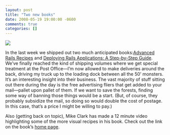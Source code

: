 ```yaml
---
layout: post
title: "Two new books"
date: 2008-05-19 19:00:00 -0600
comments: true
categories: []
---
```


  

<img src="http://24.media.tumblr.com/2b64b31f6910e84e33a62faaa448fb90/tumblr_myyrzerdnO1s6q3fbo1_250.jpg"/>




    
In the last week we shipped out two much anticipated books:<a href="http://pragprog.com/titles/fr_arr">Advanced Rails Recipes</a> and <a href="http://pragprog.com/titles/fr_deploy/advanced-rails-recipes">Deploying Rails Applications: A Step-by-Step Guide</a>. We’ve finally reached the kind of shipping volumes where we get special treatment at the Post Office—I’m now allowed to make deliveries around the back, driving my truck up to the loading dock between all the 50’ monsters. It’s an interesting insight into their business. The vast majority of stuff sitting out there during the day is the free advertising fliers that get added to your mail—pallet upon pallet of them. If we want to save the forests, finding some way of banning those things would be a start. (But, of course, they probably subsidize the mail, so doing so would double the cost of postage. In this case, that’s a price I might be willing to pay.)


Also (getting back on topic), Mike Clark has made a 12 minute video highlighting some of the more visual recipes in his book. Check out the link on the book’s <a href="http://pragprog.com/titles/fr_arr">home page</a>.

